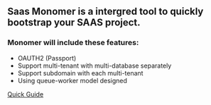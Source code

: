 ## Saas Monomer is a intergred tool to quickly bootstrap your SAAS project.


### Monomer will include these features:
* OAUTH2 (Passport)
* Support multi-tenant with multi-database separately
* Support subdomain with each multi-tenant 
* Using queue-worker model designed


[Quick Guide](https://github.com/ArtisanCloud/SaaSMonomer/wiki/Quick-Guide)